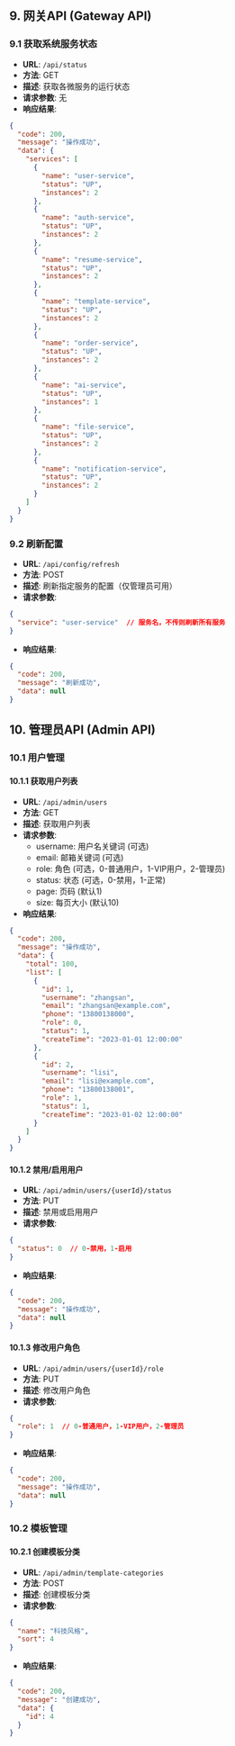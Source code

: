 ## 9. 网关API (Gateway API)

### 9.1 获取系统服务状态

- **URL**: `/api/status`
- **方法**: GET
- **描述**: 获取各微服务的运行状态
- **请求参数**: 无
- **响应结果**:

```json
{
  "code": 200,
  "message": "操作成功",
  "data": {
    "services": [
      {
        "name": "user-service",
        "status": "UP",
        "instances": 2
      },
      {
        "name": "auth-service",
        "status": "UP",
        "instances": 2
      },
      {
        "name": "resume-service",
        "status": "UP",
        "instances": 2
      },
      {
        "name": "template-service",
        "status": "UP",
        "instances": 2
      },
      {
        "name": "order-service",
        "status": "UP",
        "instances": 2
      },
      {
        "name": "ai-service",
        "status": "UP",
        "instances": 1
      },
      {
        "name": "file-service",
        "status": "UP",
        "instances": 2
      },
      {
        "name": "notification-service",
        "status": "UP",
        "instances": 2
      }
    ]
  }
}
```

### 9.2 刷新配置

- **URL**: `/api/config/refresh`
- **方法**: POST
- **描述**: 刷新指定服务的配置（仅管理员可用）
- **请求参数**:

```json
{
  "service": "user-service"  // 服务名，不传则刷新所有服务
}
```

- **响应结果**:

```json
{
  "code": 200,
  "message": "刷新成功",
  "data": null
}
```

## 10. 管理员API (Admin API)

### 10.1 用户管理

#### 10.1.1 获取用户列表

- **URL**: `/api/admin/users`
- **方法**: GET
- **描述**: 获取用户列表
- **请求参数**: 
  - username: 用户名关键词 (可选)
  - email: 邮箱关键词 (可选)
  - role: 角色 (可选，0-普通用户，1-VIP用户，2-管理员)
  - status: 状态 (可选，0-禁用，1-正常)
  - page: 页码 (默认1)
  - size: 每页大小 (默认10)
- **响应结果**:

```json
{
  "code": 200,
  "message": "操作成功",
  "data": {
    "total": 100,
    "list": [
      {
        "id": 1,
        "username": "zhangsan",
        "email": "zhangsan@example.com",
        "phone": "13800138000",
        "role": 0,
        "status": 1,
        "createTime": "2023-01-01 12:00:00"
      },
      {
        "id": 2,
        "username": "lisi",
        "email": "lisi@example.com",
        "phone": "13800138001",
        "role": 1,
        "status": 1,
        "createTime": "2023-01-02 12:00:00"
      }
    ]
  }
}
```

#### 10.1.2 禁用/启用用户

- **URL**: `/api/admin/users/{userId}/status`
- **方法**: PUT
- **描述**: 禁用或启用用户
- **请求参数**:

```json
{
  "status": 0  // 0-禁用，1-启用
}
```

- **响应结果**:

```json
{
  "code": 200,
  "message": "操作成功",
  "data": null
}
```

#### 10.1.3 修改用户角色

- **URL**: `/api/admin/users/{userId}/role`
- **方法**: PUT
- **描述**: 修改用户角色
- **请求参数**:

```json
{
  "role": 1  // 0-普通用户，1-VIP用户，2-管理员
}
```

- **响应结果**:

```json
{
  "code": 200,
  "message": "操作成功",
  "data": null
}
```

### 10.2 模板管理

#### 10.2.1 创建模板分类

- **URL**: `/api/admin/template-categories`
- **方法**: POST
- **描述**: 创建模板分类
- **请求参数**:

```json
{
  "name": "科技风格",
  "sort": 4
}
```

- **响应结果**:

```json
{
  "code": 200,
  "message": "创建成功",
  "data": {
    "id": 4
  }
}
```